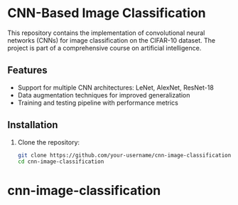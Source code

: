 # CNN-Based Image Classification

This repository contains the implementation of convolutional neural networks (CNNs) for image classification on the CIFAR-10 dataset. The project is part of a comprehensive course on artificial intelligence.

## Features
- Support for multiple CNN architectures: LeNet, AlexNet, ResNet-18
- Data augmentation techniques for improved generalization
- Training and testing pipeline with performance metrics

## Installation
1. Clone the repository:
   ```bash
   git clone https://github.com/your-username/cnn-image-classification.git
   cd cnn-image-classification
# cnn-image-classification
